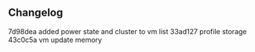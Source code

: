 

## Changelog

7d98dea added power state and cluster to vm list
33ad127 profile storage
43c0c5a vm update memory

